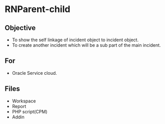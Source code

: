 # RNParent-child

## Objective 
- To show the self linkage of incident object to incident object.
- To create another incident which will be a sub part of the main incident.

## For
- Oracle Service cloud.

## Files
- Workspace
- Report
- PHP script(CPM)
- Addin
   
